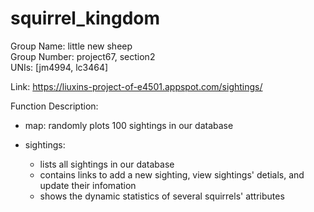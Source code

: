 # squirrel_kingdom
Group Name: little new sheep  
Group Number: project67, section2  
UNIs: [jm4994, lc3464]  

Link: https://liuxins-project-of-e4501.appspot.com/sightings/

Function Description:
- map: randomly plots 100 sightings in our database

- sightings:   
  - lists all sightings in our database  
  - contains links to add a new sighting, view sightings' detials, and update their infomation   
  - shows the dynamic statistics of several squirrels' attributes
  
  
  
